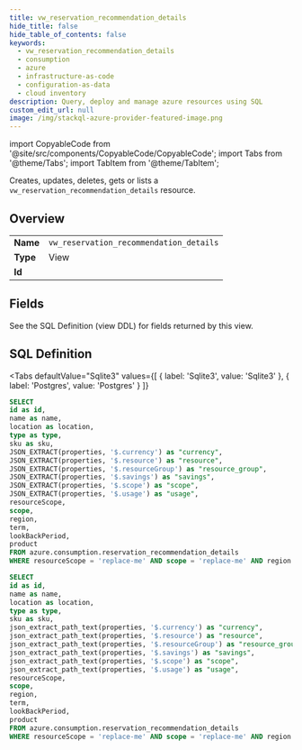 ```yaml
--- 
title: vw_reservation_recommendation_details
hide_title: false
hide_table_of_contents: false
keywords:
  - vw_reservation_recommendation_details
  - consumption
  - azure
  - infrastructure-as-code
  - configuration-as-data
  - cloud inventory
description: Query, deploy and manage azure resources using SQL
custom_edit_url: null
image: /img/stackql-azure-provider-featured-image.png
---
```


import CopyableCode from '@site/src/components/CopyableCode/CopyableCode';
import Tabs from '@theme/Tabs';
import TabItem from '@theme/TabItem';

Creates, updates, deletes, gets or lists a <code>vw_reservation_recommendation_details</code> resource.

## Overview
<table><tbody>
<tr><td><b>Name</b></td><td><code>vw_reservation_recommendation_details</code></td></tr>
<tr><td><b>Type</b></td><td>View</td></tr>
<tr><td><b>Id</b></td><td><CopyableCode code="azure.consumption.vw_reservation_recommendation_details" /></td></tr>
</tbody></table>

## Fields

See the SQL Definition (view DDL) for fields returned by this view.

## SQL Definition

<Tabs
defaultValue="Sqlite3"
values={[
{ label: 'Sqlite3', value: 'Sqlite3' },
{ label: 'Postgres', value: 'Postgres' }
]}
>
<TabItem value="Sqlite3">

```sql
SELECT
id as id,
name as name,
location as location,
type as type,
sku as sku,
JSON_EXTRACT(properties, '$.currency') as "currency",
JSON_EXTRACT(properties, '$.resource') as "resource",
JSON_EXTRACT(properties, '$.resourceGroup') as "resource_group",
JSON_EXTRACT(properties, '$.savings') as "savings",
JSON_EXTRACT(properties, '$.scope') as "scope",
JSON_EXTRACT(properties, '$.usage') as "usage",
resourceScope,
scope,
region,
term,
lookBackPeriod,
product
FROM azure.consumption.reservation_recommendation_details
WHERE resourceScope = 'replace-me' AND scope = 'replace-me' AND region = 'replace-me' AND term = 'replace-me' AND lookBackPeriod = 'replace-me' AND product = 'replace-me';
```

</TabItem>
<TabItem value="Postgres">

```sql
SELECT
id as id,
name as name,
location as location,
type as type,
sku as sku,
json_extract_path_text(properties, '$.currency') as "currency",
json_extract_path_text(properties, '$.resource') as "resource",
json_extract_path_text(properties, '$.resourceGroup') as "resource_group",
json_extract_path_text(properties, '$.savings') as "savings",
json_extract_path_text(properties, '$.scope') as "scope",
json_extract_path_text(properties, '$.usage') as "usage",
resourceScope,
scope,
region,
term,
lookBackPeriod,
product
FROM azure.consumption.reservation_recommendation_details
WHERE resourceScope = 'replace-me' AND scope = 'replace-me' AND region = 'replace-me' AND term = 'replace-me' AND lookBackPeriod = 'replace-me' AND product = 'replace-me';
```

</TabItem>
</Tabs>
